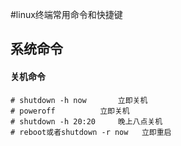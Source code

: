 #linux终端常用命令和快捷键

## 系统命令
#### 关机命令
```
# shutdown -h now		立即关机
# poweroff			立即关机
# shutdown -h 20:20		晚上八点关机
# reboot或者shutdown -r now	立即重启



